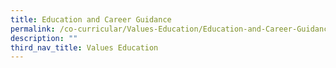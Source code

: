 ```yaml
---
title: Education and Career Guidance
permalink: /co-curricular/Values-Education/Education-and-Career-Guidance/
description: ""
third_nav_title: Values Education
---
```

